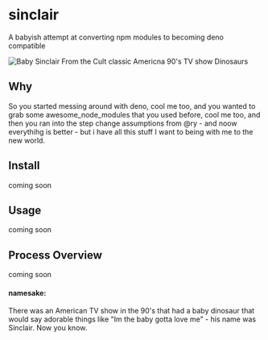 # sinclair
A babyish attempt at converting npm modules to becoming deno compatible

![Baby Sinclair From the Cult classic Americna 90's TV show Dinosaurs](https://i.giphy.com/OUKCUp9wO8a52.gif)

## Why

So you started messing around with deno, cool me too, and you wanted to grab some awesome_node_modules that you used before, cool me too, and then you ran into the step change assumptions from @ry - and noow everythihg is better - but i have all this stuff I want to being with me to the new world.

## Install

coming soon

## Usage

coming soon

## Process Overview

coming soon

#### namesake:

There was an American TV show in the 90's that had a baby dinosaur that would say adorable things like "Im the baby gotta love me" - his name was Sinclair. Now you know.
